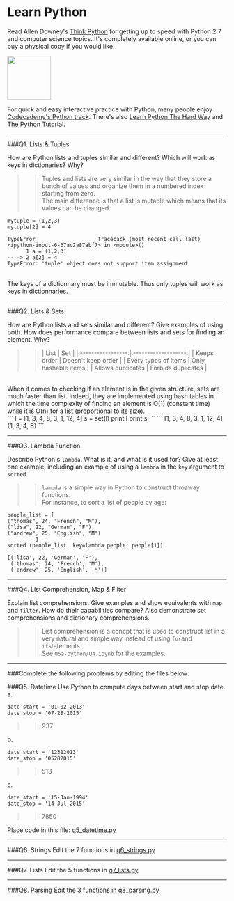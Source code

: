 # Learn Python

Read Allen Downey's [Think Python](http://www.greenteapress.com/thinkpython/) for getting up to speed with Python 2.7 and computer science topics. It's completely available online, or you can buy a physical copy if you would like.

<a href="http://www.greenteapress.com/thinkpython/"><img src="img/think_python.png" style="width: 100px;" target="_blank"></a>

For quick and easy interactive practice with Python, many people enjoy [Codecademy's Python track](http://www.codecademy.com/en/tracks/python). There's also [Learn Python The Hard Way](http://learnpythonthehardway.org/book/) and [The Python Tutorial](https://docs.python.org/2/tutorial/).

---

###Q1. Lists &amp; Tuples

How are Python lists and tuples similar and different? Which will work as keys in dictionaries? Why?

>> Tuples and lists are very similar in the way that they store a bunch of values and organize them in a numbered index starting from zero. <br>
The main difference is that a list is mutable which means that its values can be changed. <br>
```
mytuple = (1,2,3)
mytuple[2] = 4
```
```
TypeError                    Traceback (most recent call last)
<ipython-input-6-37ac2a87abf7> in <module>()
      1 a = (1,2,3)
----> 2 a[2] = 4
TypeError: 'tuple' object does not support item assignment
```
<br>
The keys of a dictionnary must be immutable. Thus only tuples will work as keys in dictionnaries.

---

###Q2. Lists &amp; Sets

How are Python lists and sets similar and different? Give examples of using both. How does performance compare between lists and sets for finding an element. Why?

>> |        List       |         Set         |
|:-----------------:|:-------------------:|
|    Keeps order    |  Doesn't keep order |
|    Every types of  items    | Only hashable items |
| Allows duplicates |  Forbids duplicates |
<br>
When it comes to checking if an element is in the given structure, sets are much faster than list. Indeed, they are implemented using hash tables in which the time complexity of finding an element is O(1) (constant time) while it is O(n) for a list (proportional to its size).
<br>
```
l = [1, 3, 4, 8, 3, 1, 12, 4]
s = set(l)
print l
print s
```
```
[1, 3, 4, 8, 3, 1, 12, 4]
{1, 3, 4, 8}
```

---

###Q3. Lambda Function

Describe Python's `lambda`. What is it, and what is it used for? Give at least one example, including an example of using a `lambda` in the `key` argument to `sorted`.

>> `lambda` is a simple way in Python to construct throaway functions. <br>
For instance, to sort a list of people by age:
```
people_list = [
("thomas", 24, "French", "M"),
("lisa", 22, "German", "F"),
("andrew", 25, "English", "M")
         ]
sorted (people_list, key=lambda people: people[1])
```
```
[('lisa', 22, 'German', 'F'),
 ('thomas', 24, 'French', 'M'),
 ('andrew', 25, 'English', 'M')]
 ```


---

###Q4. List Comprehension, Map &amp; Filter

Explain list comprehensions. Give examples and show equivalents with `map` and `filter`. How do their capabilities compare? Also demonstrate set comprehensions and dictionary comprehensions.

>> List comprehension is a concpt that is used to construct list in a very natural and simple way instead of using `for`and `if`statements.<br>
See `05a-python/Q4.ipynb` for the examples.

---

###Complete the following problems by editing the files below:

###Q5. Datetime
Use Python to compute days between start and stop date.
a.

```
date_start = '01-02-2013'
date_stop = '07-28-2015'
```

>> 937

b.
```
date_start = '12312013'
date_stop = '05282015'
```

>> 513

c.
```
date_start = '15-Jan-1994'
date_stop = '14-Jul-2015'
```

>> 7850

Place code in this file: [q5_datetime.py](python/q5_datetime.py)

---

###Q6. Strings
Edit the 7 functions in [q6_strings.py](python/q6_strings.py)

---

###Q7. Lists
Edit the 5 functions in [q7_lists.py](python/q7_lists.py)

---

###Q8. Parsing
Edit the 3 functions in [q8_parsing.py](python/q8_parsing.py)





